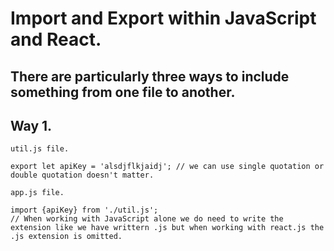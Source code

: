 # Import and Export within JavaScript and React.

## There are particularly three ways to include something from one file to another.

## Way 1.
```
util.js file.

export let apiKey = 'alsdjflkjaidj'; // we can use single quotation or double quotation doesn't matter.
```
```
app.js file.

import {apiKey} from './util.js';
// When working with JavaScript alone we do need to write the extension like we have writtern .js but when working with react.js the .js extension is omitted.
```